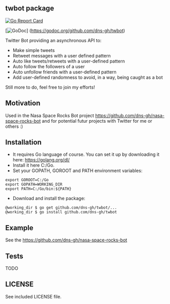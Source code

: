 ## twbot package

[![Go Report Card](https://goreportcard.com/badge/github.com/dns-gh/twbot)](https://goreportcard.com/report/github.com/dns-gh/twbot)

[![GoDoc](https://godoc.org/github.com/dns-gh/twbot?status.png)]
(https://godoc.org/github.com/dns-gh/twbot)

Twitter Bot providing an asynchronous API to:
- Make simple tweets
- Retweet messages with a user defined pattern
- Auto like tweets/retweets with a user-defined pattern
- Auto follow the followers of a user
- Auto unfollow friends with a user-defined pattern
- Add user-defined randomness to avoid, in a way, being caught as a bot

Still more to do, feel free to join my efforts!

## Motivation

Used in the Nasa Space Rocks Bot project https://github.com/dns-gh/nasa-space-rocks-bot and for potential futur projects with Twitter for me or others :)

## Installation

- It requires Go language of course. You can set it up by downloading it here: https://golang.org/dl/
- Install it here C:/Go.
- Set your GOPATH, GOROOT and PATH environment variables:

```
export GOROOT=C:/Go
export GOPATH=WORKING_DIR
export PATH=C:/Go/bin:${PATH}
```

- Download and install the package:

```
@working_dir $ go get github.com/dns-gh/twbot/...
@working_dir $ go install github.com/dns-gh/twbot
```

## Example

See the https://github.com/dns-gh/nasa-space-rocks-bot

## Tests

TODO

## LICENSE

See included LICENSE file.